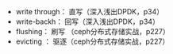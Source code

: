-  write through： 直写（深入浅出DPDK，p34）
-  write-backh： 回写（深入浅出DPDK，p34）
- flushing：  刷写 （ceph分布式存储实战，p227）
- evicting ： 驱逐（ceph分布式存储实战，p227）
